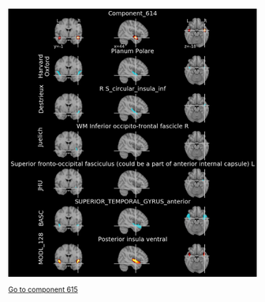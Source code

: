 


![614](preliminary/614.jpg "Component 614")

[Go to component 615](https://parietal-inria.github.io/MODL_atlas/1024/615 "Component 615")